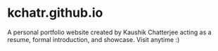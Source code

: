 # kchatr.github.io

A personal portfolio website created by Kaushik Chatterjee acting as a resume, formal introduction, and showcase.
Visit anytime :)
